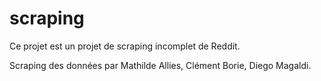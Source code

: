 # scraping
Ce projet est un projet de scraping incomplet de Reddit.

Scraping des données par Mathilde Allies, Clément Borie, Diego Magaldi.


